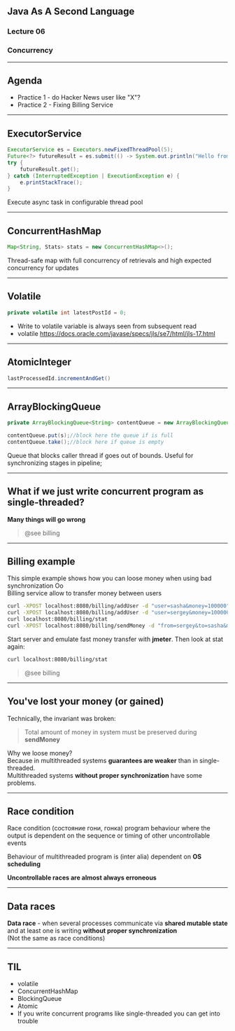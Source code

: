 ## Java As A Second Language
### Lecture 06
### Concurrency

---
## Agenda
- Practice 1 - do Hacker News user like "X"?
- Practice 2 - Fixing Billing Service

---
## ExecutorService
```java
ExecutorService es = Executors.newFixedThreadPool(5);
Future<?> futureResult = es.submit(() -> System.out.println("Hello from another thread"));
try {
    futureResult.get();
} catch (InterruptedException | ExecutionException e) {
    e.printStackTrace();
}
```
Execute async task in configurable thread pool

---
## ConcurrentHashMap
```java
Map<String, Stats> stats = new ConcurrentHashMap<>();
```
Thread-safe map with full concurrency of retrievals and high expected concurrency for updates

---
## Volatile
```java
private volatile int latestPostId = 0;
```
- Write to volatile variable is always seen from subsequent read
- volatile 
https://docs.oracle.com/javase/specs/jls/se7/html/jls-17.html

---
## AtomicInteger
```java
lastProcessedId.incrementAndGet()
```


---
## ArrayBlockingQueue
```java
private ArrayBlockingQueue<String> contentQueue = new ArrayBlockingQueue<>(5);

contentQueue.put(s);//block here the queue if is full
contentQueue.take();//block here if queue is empty
```
Queue that blocks caller thread if goes out of bounds. Useful for synchronizing stages in pipeline;

---
## What if we just write concurrent program as single-threaded?
**Many things will go wrong**
> @see billing


---
## Billing example
This simple example shows how you can loose money when using bad synchronization Oo  
Billing service allow to transfer money between users  
```bash
curl -XPOST localhost:8080/billing/addUser -d "user=sasha&money=100000"
curl -XPOST localhost:8080/billing/addUser -d "user=sergey&money=100000"
curl localhost:8080/billing/stat
curl -XPOST localhost:8080/billing/sendMoney -d "from=sergey&to=sasha&money=1"
```
Start server and emulate fast money transfer with **jmeter**. Then look at stat again:
```bash
curl localhost:8080/billing/stat
```
> @see billing

---
## You've lost your money (or gained)
Technically, the invariant was broken:
> Total amount of money in system must be preserved during **sendMoney**

Why we loose money?  
Because in multithreaded systems **guarantees are weaker** than in single-threaded.  
Multithreaded systems **without proper synchronization** have some problems.

---
## Race condition
Race condition (состояние гони, гонка)
program behaviour where the output is dependent on the
sequence or timing of other uncontrollable events  
  
Behaviour of multithreaded program is (inter alia) dependent on **OS scheduling**  
  
**Uncontrollable races are almost always erroneous**  

---
## Data races
**Data race** - when several processes communicate via **shared mutable state** and at least one is writing **without proper synchronization**  
 (Not the same as race conditions)

---
## TIL
- volatile
- ConcurrentHashMap
- BlockingQueue
- Atomic
- If you write concurrent programs like single-threaded you can get into trouble